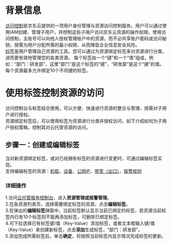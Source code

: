 # 背景信息
[访问控制](https://docs.jdcloud.com/cn/iam/product-overview)是京东云提供的一项用户身份管理与资源访问控制服务。用户可以通过使用IAM创建、管理子用户，并控制这些子用户访问京东云资源的操作权限。使用访问控制，主账号可以向他人授权管理账户中的资源，而不必共享账户密码或访问秘钥，按需为用户分配所需的最小权限，从而降低企业信息安全风险。</br>
[标签](https://docs.jdcloud.com/cn/tag-service/product-overview)是用户管理自己资源的工具。您可以通过为资源绑定标签来对资源进行分类，进而更有效地管理您的各类资源。 每个标签由一个“键”和一个“值”组成，例如：“部门：研发部”，这里“部门”是这个标签的“键”，“研发部”是这个“键”的值。 每个资源最多允许绑定10个不同键的标签。</br>
# 使用标签控制资源的访问
访问控制台与标签结合使用，可以方便、快速进行资源的整合与管理，按需对子用户进行授权。</br>
资源绑定标签后，可以使用标签为资源进行分类并授权访问，如下介绍如何为子用户授权策略，控制其对云托管资源的访问。</br>
## 步骤一：创建或编辑标签
当对新资源绑定标签，或对已经拥有标签的资源进行变更时，可通过编辑标签实现。</br>
支持编辑标签的资源：[机柜](View-Cabinet-List.md)，[设备](View-Device-List.md)，[公网IP](View-ipAddress-List.md)，[带宽（出口）](View-Bandwidth-List.md)，[报警规则](View-Alarm-Rules.md)
### 详细操作
1.访问[云托管服务控制台](https://ccs-console.jdcloud.com/cabinet/list)，进入**资源管理或报警管理**。</br>
2.在各资源列表页，选择需要绑定标签的资源，点击**编辑标签**。</br>
3.在弹出的**编辑标签**弹窗中，当前标签默认显示当前已绑定的标签，若资源当前标签内已有10个标签则不能再添加标签，可删除已绑定标签。</br>
4.可下拉选择已有标签键/值（Key-Value）添加标签，或者文本框输入键/值（Key-Value）来创建新标签，点击**添加**生成标签，“部门：研发部”。</br>
5.添加完成所需标签后，单击**确定**，将按照当前标签内显示情况完成标签的更新。</br>
